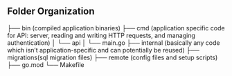 ## Folder Organization

├── bin (compiled application binaries)
├── cmd (application specific code for API: server, reading and writing HTTP requests, and managing authentication)
│ └── api
│   └── main.go
├── internal (basically any code which isn’t application-specific and can potentially be reused)
├── migrations(sql migration files)
├── remote (config files and setup scripts)
├── go.mod
└── Makefile
